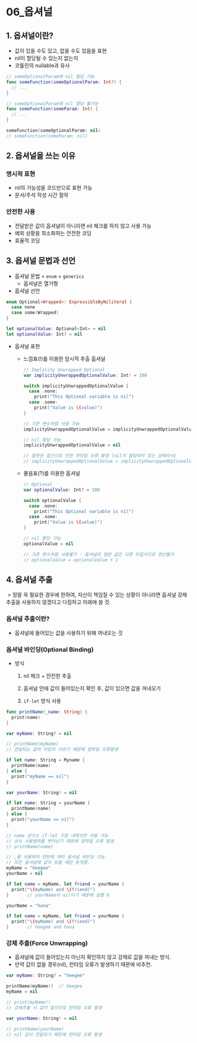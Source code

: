 # 06_옵셔널

## 1. 옵셔널이란?

- 값이 있을 수도 있고, 없을 수도 있음을 표현
- nil이 할당될 수 있는지 없는지
- 코틀린의 nullable과 유사

``` swift
// someOptionalParam에 nil 할당 가능
func someFunction(someOptionalParam: Int?) {
  // ...
}

// someOptionalParam에 nil 할당 불가능
func someFunction(someParam: Int) {
  // ...
}

someFunction(someOptionalParam: nil)
// someFunction(someParam: nil)
```



## 2. 옵셔널을 쓰는 이유

### 명시적 표현

- nil의 가능성을 코드만으로 표현 가능
- 문서/주석 작성 시간 절약

### 안전한 사용

- 전달받은 값이 옵셔널이 아니라면 nil 체크를 하지 않고 사용 가능
- 예외 상황을 최소화하는 안전한 코딩
- 효율적 코딩



## 3. 옵셔널 문법과 선언

- 옵셔널 문법 = `enum` + `generics` 
  - 옵셔널은 열거형
- 옵셔널 선언

``` swift
enum Optional<Wrapped>: ExpressibleByNiliteral {
  case none
  case some(Wrapped)
}

let optionalValue: Optional<Int> = nil
let optionalValue: Int? = nil
```

- 옵셔널 표현

  - 느낌표(!)를 이용한 암시적 추출 옵셔널

    ``` swift
    // Implicity Unwrapped Optional
    var implicityUnwrappedOptionalValue: Int! = 100
    
    switch implicityUnwrappedOptionalValue {
      case .none:
      	print("This Optional variable is nil")
      case .some:
      	print("Value is \(value)")
    }
    
    // 기존 변수처럼 사용 가능
    implicityUnwrappedOptionalValue = implicityUnwrappedOptionalValue + 1
    
    // nil 할당 가능
    implicityUnwrappedOptionalValue = nil
    
    // 잘못된 접근으로 인한 런타임 오류 발생 (nil이 할당되어 있는 상태라서)
    // implicityUnwrappedOptionalValue = implicityUnwrappedOptionalValue + 1
    ```

  - 물음표(?)를 이용한 옵셔널

    ```swift
    // Optional
    var optionalValue: Int? = 100
    
    switch optionalValue {
      case .none:
      	print("This Optional variable is nil")
      case .some:
      	print("Value is \(value)")
    }
    
    // nil 할당 가능
    optionalValue = nil
    
    // 기존 변수처럼 사용불가 - 옵셔널과 일반 값은 다른 타입이므로 연산불가
    // optionalValue = optionalValue + 1
    ```




## 4. 옵셔널 추출

​	> 정말 꼭 필요한 경우에 한하여, 자신이 책임질 수 있는 상황이 아니라면 옵셔널 강제추출을 사용하지 않겠다고 다짐하고 미래에 쓸 것.

### 옵셔널 추출이란?

- 옵셔널에 들어있는 값을 사용하기 위해 꺼내오는 것

### 옵셔널 바인딩(Optional Binding)

- 방식

  1) nil 체크 + 안전한 추출

  2) 옵셔널 안에 값이 들어있는지 확인 후, 값이 있으면 값을 꺼내오기

  3) `if-let` 방식 사용

``` swift
func printName(_name: String) {
  print(name)
}

var myName: String? = nil

// printName(myName)
// 전달되는 값의 타입이 다르기 때문에 컴파일 오류발생

if let name: String = Myname {
  printName(name)
} else {
  print("myName == nil")
}

var yourName: String! = nil

if let name: String = yourName {
  printName(name)
} else {
  print("yourName == nil")
}

// name 상수는 if-let 구문 내에서만 사용 가능
// 상수 사용범위를 벗어났기 때문에 컴파일 오류 발생
// printName(name)

// ,를 사용하여 한번에 여러 옵셔널 바인딩 가능
// 모든 옵셔널에 값이 있을 때만 동작함.
myName = "heegee"
yourName = nil

if let name = myName, let friend = yourName {
  print("\(myName) and \(friend)")
}		// yourName이 nil이기 때문에 실행 X

yourName = "hana"

if let name = myName, let friend = yourName {
  print("\(myName) and \(friend)")
}		// heegee and hana
```



### 강제 추출(Force Unwrapping)

- 옵셔널에 값이 들어있는지 아닌지 확인하지 않고 강제로 값을 꺼내는 방식.
- 만약 값이 없을 경우(nil), 런타임 오류가 발생하기 때문에 비추천.

``` swift
var myName: String? = "heegee"

printName(myName!)	// heegee
myName = nil

// print(myName!)
// 강제추출 시 값이 없으므로 런타임 오류 발생

var yourName: String! = nil

// printName(yourName)
// nil 값이 전달되기 때문에 런타임 오류 발생
```

